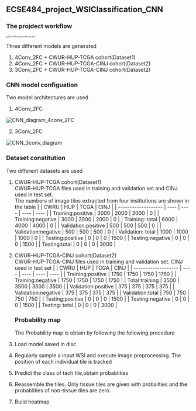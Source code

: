 ## ECSE484_project_WSIClassification_CNN
### The projdect workflow 
<img src="https://tva1.sinaimg.cn/large/0081Kckwly1glcmnbpempj30xd0u0dh0.jpg" alt="ECSE 484_project_work flow_new" style="zoom:33%;" />

Three different models are generated 
1. 4Conv_2FC + CWUR-HUP-TCGA cohort(Dataset1) 
2. 4Conv_2FC + CWUR-HUP-TCGA-CINJ cohort(Dataset2) 
3. 3Conv_2FC + CWUR-HUP-TCGA-CINJ cohort(Dataset2)
### CNN model configuation 
Two model architectures are used
1. 4Conv_2FC<br>
<img src="https://tva1.sinaimg.cn/large/0081Kckwly1glb2o6s2acj33cu0sigsl.jpg" alt="CNN_diagram_4conv_2FC" />

2. 3Conv_2FC<br>
<img src="https://tva1.sinaimg.cn/large/0081Kckwly1glbm3kv7nhj33cw0u0dv5.jpg" alt="CNN_3conv_diagram" />

### Dataset constitution
Two different datasets are used
1. CWUR-HUP-TCGA cohort(Dataset1) <br>
 CWUR-HUP-TCGA files used in training and validation set and CINJ used in test set.<br>
 The numbers of image tiles extracted from four institutions are shown in the table
    |                     | CWRU | HUP  | TCGA | CINJ |
   | ------------------- | ---- | ---- | ---- | ---- |
   | Training:positive   | 3000 | 2000 | 2000 | 0    |
   | Training:negative   | 3000 | 2000 | 2000 | 0    |
   | Training: total     | 6000 | 4000 | 4000 | 0    |
   | Validation:positive | 500  | 500  | 500  | 0    |
   | Validation:negative | 500  | 500  | 500  | 0    |
   | Validation: total   | 1000 | 1000 | 1000 | 0    |
   | Testing:positive    | 0    | 0    | 0    | 1500 |
   | Testing:negative    | 0    | 0    | 0    | 1500 |
   | Testing:total       | 0    | 0    | 0    | 3000 |

2. CWUR-HUP-TCGA-CINJ cohort(Dataset2) <br>
 CWUR-HUP-TCGA-CINJ files used in training and validation set. CINJ used in test set
      |                     | CWRU | HUP  | TCGA | CINJ |
   | ------------------- | ---- | ---- | ---- | ---- |
   | Training:positive   | 1750 | 1750 | 1750 | 1750 |
   | Training:negative   | 1750 | 1750 | 1750 | 1750 |
   | Total training      | 3500 | 3500 | 3500 | 3500 |
   | Validation:positive | 375  | 375  | 375  | 375  |
   | Validation:negative | 375  | 375  | 375  | 375  |
   | Validation:total    | 750  | 750  | 750  | 750  |
   | Testing:positive    | 0    | 0    | 0    | 1500 |
   | Testing:negative    | 0    | 0    | 0    | 1500 |
   | Testing: total      | 0    | 0    | 0    | 3000 |
   
   ### Probability map
   The Probability map is obtain by following the following procedure
1. Load model saved in disc
2. Regularly sample a input WSI and execute image preprocessing. The position of each individual tile is tracked
3. Predict the class of tach tile,obtain probablities
4. Reassemble the tiles. Only tissue tiles are given with probalities and the probablities of non-tissue tiles are zero. 
5. Build heatmap


